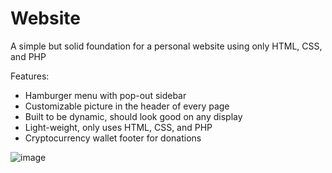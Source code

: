 # Website
A simple but solid foundation for a personal website using only HTML, CSS, and PHP

Features:
- Hamburger menu with pop-out sidebar
- Customizable picture in the header of every page
- Built to be dynamic, should look good on any display
- Light-weight, only uses HTML, CSS, and PHP
- Cryptocurrency wallet footer for donations

![image](https://github.com/user-attachments/assets/8b47fb41-fa5c-4585-bdb0-2f262259f984)
